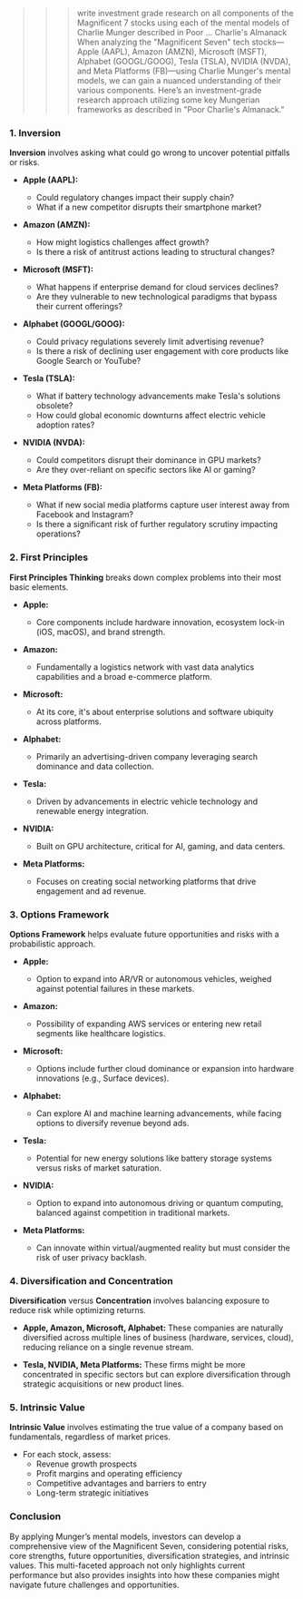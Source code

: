 >>> write investment grade research on all components of the Magnificent 7 stocks using each of the mental models of Charlie Munger described in Poor
...  Charlie's Almanack
When analyzing the "Magnificent Seven" tech stocks—Apple (AAPL), Amazon (AMZN), Microsoft (MSFT), Alphabet (GOOGL/GOOG), Tesla (TSLA), NVIDIA 
(NVDA), and Meta Platforms (FB)—using Charlie Munger's mental models, we can gain a nuanced understanding of their various components. Here’s 
an investment-grade research approach utilizing some key Mungerian frameworks as described in "Poor Charlie's Almanack."

### 1. Inversion

**Inversion** involves asking what could go wrong to uncover potential pitfalls or risks.

- **Apple (AAPL):**
  - Could regulatory changes impact their supply chain?
  - What if a new competitor disrupts their smartphone market?

- **Amazon (AMZN):**
  - How might logistics challenges affect growth?
  - Is there a risk of antitrust actions leading to structural changes?

- **Microsoft (MSFT):**
  - What happens if enterprise demand for cloud services declines?
  - Are they vulnerable to new technological paradigms that bypass their current offerings?

- **Alphabet (GOOGL/GOOG):**
  - Could privacy regulations severely limit advertising revenue?
  - Is there a risk of declining user engagement with core products like Google Search or YouTube?

- **Tesla (TSLA):**
  - What if battery technology advancements make Tesla's solutions obsolete?
  - How could global economic downturns affect electric vehicle adoption rates?

- **NVIDIA (NVDA):**
  - Could competitors disrupt their dominance in GPU markets?
  - Are they over-reliant on specific sectors like AI or gaming?

- **Meta Platforms (FB):**
  - What if new social media platforms capture user interest away from Facebook and Instagram?
  - Is there a significant risk of further regulatory scrutiny impacting operations?

### 2. First Principles

**First Principles Thinking** breaks down complex problems into their most basic elements.

- **Apple:**
  - Core components include hardware innovation, ecosystem lock-in (iOS, macOS), and brand strength.
  
- **Amazon:**
  - Fundamentally a logistics network with vast data analytics capabilities and a broad e-commerce platform.

- **Microsoft:**
  - At its core, it's about enterprise solutions and software ubiquity across platforms.

- **Alphabet:**
  - Primarily an advertising-driven company leveraging search dominance and data collection.

- **Tesla:**
  - Driven by advancements in electric vehicle technology and renewable energy integration.

- **NVIDIA:**
  - Built on GPU architecture, critical for AI, gaming, and data centers.

- **Meta Platforms:**
  - Focuses on creating social networking platforms that drive engagement and ad revenue.

### 3. Options Framework

**Options Framework** helps evaluate future opportunities and risks with a probabilistic approach.

- **Apple:**
  - Option to expand into AR/VR or autonomous vehicles, weighed against potential failures in these markets.
  
- **Amazon:**
  - Possibility of expanding AWS services or entering new retail segments like healthcare logistics.

- **Microsoft:**
  - Options include further cloud dominance or expansion into hardware innovations (e.g., Surface devices).

- **Alphabet:**
  - Can explore AI and machine learning advancements, while facing options to diversify revenue beyond ads.

- **Tesla:**
  - Potential for new energy solutions like battery storage systems versus risks of market saturation.

- **NVIDIA:**
  - Option to expand into autonomous driving or quantum computing, balanced against competition in traditional markets.

- **Meta Platforms:**
  - Can innovate within virtual/augmented reality but must consider the risk of user privacy backlash.

### 4. Diversification and Concentration

**Diversification** versus **Concentration** involves balancing exposure to reduce risk while optimizing returns.

- **Apple, Amazon, Microsoft, Alphabet:** These companies are naturally diversified across multiple lines of business (hardware, services, 
cloud), reducing reliance on a single revenue stream.
  
- **Tesla, NVIDIA, Meta Platforms:** These firms might be more concentrated in specific sectors but can explore diversification through 
strategic acquisitions or new product lines.

### 5. Intrinsic Value

**Intrinsic Value** involves estimating the true value of a company based on fundamentals, regardless of market prices.

- For each stock, assess:
  - Revenue growth prospects
  - Profit margins and operating efficiency
  - Competitive advantages and barriers to entry
  - Long-term strategic initiatives

### Conclusion

By applying Munger’s mental models, investors can develop a comprehensive view of the Magnificent Seven, considering potential risks, core 
strengths, future opportunities, diversification strategies, and intrinsic values. This multi-faceted approach not only highlights current 
performance but also provides insights into how these companies might navigate future challenges and opportunities.
